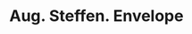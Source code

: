 ---
doi: 10.7916/D8H71SZJ
date_other: '1899'
date_other_textual: '1899'
form: printed ephemera
genre:
- Envelopes
name:
- Aug. Steffen
object_in_context_url: https://biggert.cul.columbia.edu/items/view/ave_biggert_01751
subject_hierarchical_geographic:
- Davenport, Iowa, United States
subject_name:
- Aug. Steffen
title: Aug. Steffen. Envelope
sort_title: Aug. Steffen. Envelope
call_number: ave_biggert_01751
coordinates:
- 41.543055555555554,-90.59083333333332
pid: ave_biggert_01751
identifiers: ave_biggert_01751
thumbnail: https://derivativo-2.library.columbia.edu/iiif/2/ldpd:490791/full/!256,256/0/native.jpg
permalink: "/biggert/ave_biggert_01751/"
layout: iiif-image-page
---